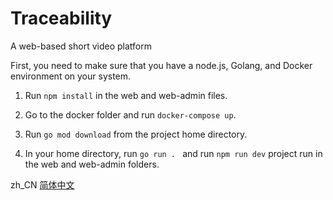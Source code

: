 # Traceability

A web-based short video platform

First, you need to make sure that you have a node.js, Golang, and Docker environment on your system.

1. Run `npm install` in the web and web-admin files.

2. Go to the docker folder and run `docker-compose up`. 

3. Run `go mod download` from the project home directory. 

4. In your home directory, run `go run . ` and run `npm run dev` project run in the web and web-admin folders.

zh_CN [简体中文](README.zh_CN.md)
